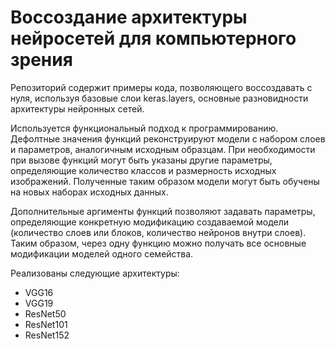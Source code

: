 # Воссоздание архитектуры нейросетей для компьютерного зрения

Репозиторий содержит примеры кода, позволяющего воссоздавать с нуля, используя базовые слои keras.layers, основные разновидности архитектуры нейронных сетей.

Используется функциональный подход к программированию. Дефолтные значения функций реконструируют модели с набором слоев и параметров, аналогичным исходным образцам. При необходимости при вызове функций могут быть указаны другие параметры, определяющие количество классов и размерность исходных изображений. Полученные таким образом модели могут быть обучены на новых наборах исходных данных.

Дополнительные аргименты функций позволяют задавать параметры, определяющие конкретную модификацию создаваемой модели (количество слоев или блоков, количество нейронов внутри слоев). Таким образом, через одну функцию можно получать все основные модификации моделей одного семейства.

Реализованы следующие архитектуры:
- VGG16
- VGG19
- ResNet50
- ResNet101
- ResNet152
